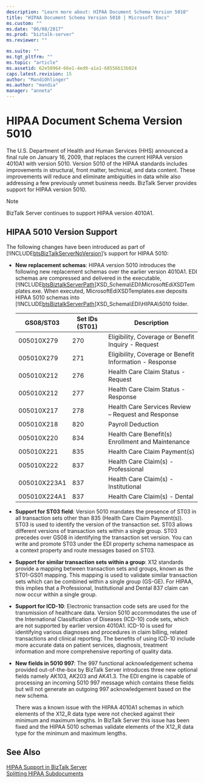 ```yaml
---
description: "Learn more about: HIPAA Document Schema Version 5010"
title: "HIPAA Document Schema Version 5010 | Microsoft Docs"
ms.custom: ""
ms.date: "06/08/2017"
ms.prod: "biztalk-server"
ms.reviewer: ""

ms.suite: ""
ms.tgt_pltfrm: ""
ms.topic: "article"
ms.assetid: 62e50964-66e1-4ed9-a1a1-68556b13b024
caps.latest.revision: 15
author: "MandiOhlinger"
ms.author: "mandia"
manager: "anneta"
---
```

# HIPAA Document Schema Version 5010
The U.S. Department of Health and Human Services (HHS) announced a final rule on January 16, 2009, that replaces the current HIPAA version 4010A1 with version 5010. Version 5010 of the HIPAA standards includes improvements in structural, front matter, technical, and data content. These improvements will reduce and eliminate ambiguities in data while also addressing a few previously unmet business needs. BizTalk Server provides support for HIPAA version 5010.  

> [!NOTE]
>  BizTalk Server continues to support HIPAA version 4010A1.  

## HIPAA 5010 Version Support  
 The following changes have been introduced as part of [!INCLUDE[btsBizTalkServerNoVersion](../includes/btsbiztalkservernoversion-md.md)]’s support for HIPAA 5010:  

- **New replacement schemas**: HIPAA version 5010 introduces the following new replacement schemas over the earlier version 4010A1. EDI schemas are compressed and delivered in the executable, [!INCLUDE[btsBiztalkServerPath](../includes/btsbiztalkserverpath-md.md)]XSD_Schema\EDI\MicrosoftEdiXSDTemplates.exe. When executed, MicrosoftEdiXSDTemplates.exe deposits HIPAA 5010 schemas into [!INCLUDE[btsBiztalkServerPath](../includes/btsbiztalkserverpath-md.md)]XSD_Schema\EDI\HIPAA\5010 folder.  


  |  GS08/ST03   | Set IDs (ST01) |                       Description                       |
  |--------------|----------------|---------------------------------------------------------|
  |  005010X279  |      270       |   Eligibility, Coverage or Benefit Inquiry - Request    |
  |  005010X279  |      271       | Eligibility, Coverage or Benefit Information - Response |
  |  005010X212  |      276       |           Health Care Claim Status - Request            |
  |  005010X212  |      277       |           Health Care Claim Status - Response           |
  |  005010X217  |      278       |   Health Care Services Review – Request and Response    |
  |  005010X218  |      820       |                    Payroll Deduction                    |
  |  005010X220  |      834       |    Health Care Benefit(s) Enrollment and Maintenance    |
  |  005010X221  |      835       |              Health Care Claim Payment(s)               |
  |  005010X222  |      837       |           Health Care Claim(s) - Professional           |
  | 005010X223A1 |      837       |          Health Care Claim(s) - Institutional           |
  | 005010X224A1 |      837       |              Health Care Claim(s) - Dental              |


- **Support for ST03 field**: Version 5010 mandates the presence of ST03 in all transaction sets other than 835 (Health Care Claim Payment(s)). ST03 is used to identify the version of the transaction set. ST03 allows different versions of transaction sets within a single group. ST03 precedes over GS08 in identifying the transaction set version. You can write and promote ST03 under the EDI property schema namespace as a context property and route messages based on ST03.  

- **Support for similar transaction sets within a group**: X12 standards provide a mapping between transaction sets and groups, known as the ST01-GS01 mapping. This mapping is used to validate similar transaction sets which can be combined within a single group (GS-GE). For HIPAA, this implies that a Professional, Institutional and Dental 837 claim can now occur within a single group.  

- **Support for ICD-10**: Electronic transaction code sets are used for the transmission of healthcare data. Version 5010 accommodates the use of the International Classification of Diseases (ICD-10) code sets, which are not supported by earlier version 4010A1. ICD-10 is used for identifying various diagnoses and procedures in claim billing, related transactions and clinical reporting. The benefits of using ICD-10 include more accurate data on patient services, diagnosis, treatment information and more comprehensive reporting of quality data.  

- **New fields in 5010 997**: The 997 functional acknowledgement schema provided out-of-the-box by BizTalk Server introduces three new optional fields namely AK103, AK203 and AK41.3. The EDI engine is capable of processing an incoming 5010 997 message which contains these fields but will not generate an outgoing 997 acknowledgement based on the new schema.  

  There was a known issue with the HIPAA 4010A1 schemas in which elements of the X12_R data type were not checked against their minimum and maximum lengths. In BizTalk Server this issue has been fixed and the HIPAA 5010 schemas validate elements of the X12_R data type for the minimum and maximum lengths.  

## See Also  
 [HIPAA Support in BizTalk Server](../core/hipaa-support-in-biztalk-server.md)   
 [Splitting HIPAA Subdocuments](../core/splitting-hipaa-subdocuments.md)
